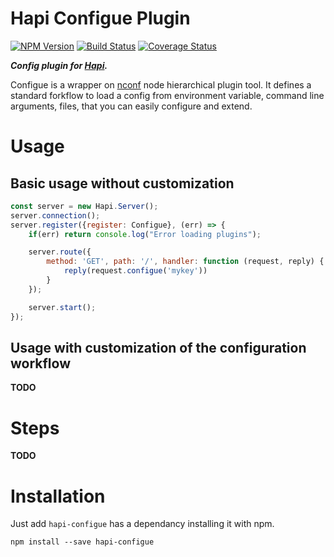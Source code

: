 Hapi Configue Plugin
====================

[![NPM Version](https://img.shields.io/npm/v/hapi-configue.svg)](https://npmjs.org/package/hapi-configue)
[![Build Status](https://travis-ci.org/AdrieanKhisbe/hapi-configue.svg)](https://travis-ci.org/AdrieanKhisbe/hapi-configue)
[![Coverage Status](https://coveralls.io/repos/AdrieanKhisbe/hapi-config/badge.svg?branch=master&service=github)](https://coveralls.io/github/AdrieanKhisbe/hapi-config?branch=master)

***Config plugin for [Hapi](http://hapijs.com/).***

Configue is a wrapper on [nconf](https://github.com/indexzero/nconf) node hierarchical
plugin tool. It defines a standard forkflow to load a config from environment variable,
command line arguments, files, that you can easily configure and extend.

# Usage

## Basic usage without customization

```js
const server = new Hapi.Server();
server.connection();
server.register({register: Configue}, (err) => {
    if(err) return console.log("Error loading plugins");

    server.route({
        method: 'GET', path: '/', handler: function (request, reply) {
            reply(request.configue('mykey'))
        }
    });

    server.start();
});
```

## Usage with customization of the configuration workflow

**TODO**

# Steps

**TODO**

# Installation

Just add `hapi-configue` has a dependancy installing it with npm.

    npm install --save hapi-configue